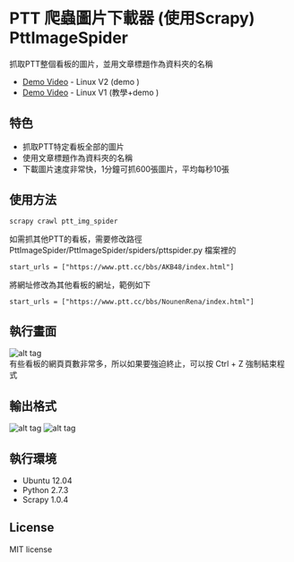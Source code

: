 # PTT 爬蟲圖片下載器 (使用Scrapy) PttImageSpider
抓取PTT整個看板的圖片，並用文章標題作為資料夾的名稱 
* [Demo Video](https://www.youtube.com/watch?v=B78ZYEjkSaY) - Linux V2 (demo )
* [Demo Video](https://youtu.be/6BHiLOtsW2Y) - Linux V1 (教學+demo )

## 特色
* 抓取PTT特定看板全部的圖片
* 使用文章標題作為資料夾的名稱 
* 下載圖片速度非常快，1分鐘可抓600張圖片，平均每秒10張

## 使用方法
```
scrapy crawl ptt_img_spider
```
如需抓其他PTT的看板，需要修改路徑 PttImageSpider/PttImageSpider/spiders/pttspider.py 檔案裡的 <br>
```
start_urls = ["https://www.ptt.cc/bbs/AKB48/index.html"]
```
將網址修改為其他看板的網址，範例如下<br>
```
start_urls = ["https://www.ptt.cc/bbs/NounenRena/index.html"]   
```

## 執行畫面
![alt tag](http://i.imgur.com/loYZHTi.jpg)<br>
有些看板的網頁頁數非常多，所以如果要強迫終止，可以按 Ctrl + Z 強制結束程式 <br>

## 輸出格式
![alt tag](http://i.imgur.com/Uc6tDcr.jpg)
![alt tag](http://i.imgur.com/CFiUo7E.jpg)

## 執行環境
* Ubuntu 12.04
* Python 2.7.3
* Scrapy 1.0.4

## License
MIT license

